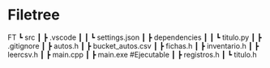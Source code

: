 # Filetree

FT
 ┗ src
 ┃ ┣ .vscode
 ┃ ┃ ┗ settings.json
 ┃ ┣ dependencies
 ┃ ┃ ┗ titulo.py
 ┃ ┣ .gitignore
 ┃ ┣ autos.h
 ┃ ┣ bucket_autos.csv
 ┃ ┣ fichas.h
 ┃ ┣ inventario.h
 ┃ ┣ leercsv.h
 ┃ ┣ main.cpp
 ┃ ┣ main.exe #Ejecutable
 ┃ ┣ registros.h
 ┃ ┗ titulo.h
